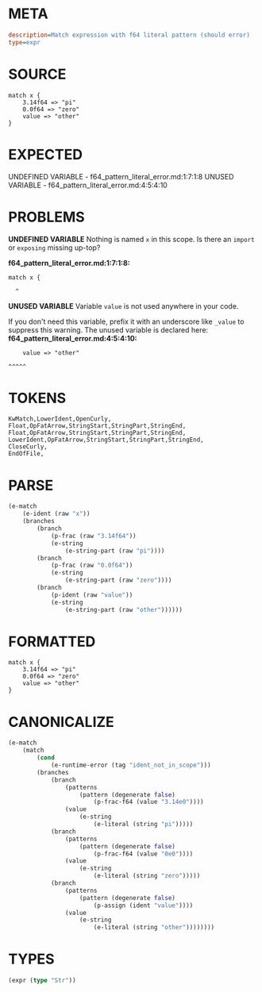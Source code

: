 # META
~~~ini
description=Match expression with f64 literal pattern (should error)
type=expr
~~~
# SOURCE
~~~roc
match x {
    3.14f64 => "pi"
    0.0f64 => "zero"
    value => "other"
}
~~~
# EXPECTED
UNDEFINED VARIABLE - f64_pattern_literal_error.md:1:7:1:8
UNUSED VARIABLE - f64_pattern_literal_error.md:4:5:4:10
# PROBLEMS
**UNDEFINED VARIABLE**
Nothing is named `x` in this scope.
Is there an `import` or `exposing` missing up-top?

**f64_pattern_literal_error.md:1:7:1:8:**
```roc
match x {
```
      ^


**UNUSED VARIABLE**
Variable `value` is not used anywhere in your code.

If you don't need this variable, prefix it with an underscore like `_value` to suppress this warning.
The unused variable is declared here:
**f64_pattern_literal_error.md:4:5:4:10:**
```roc
    value => "other"
```
    ^^^^^


# TOKENS
~~~zig
KwMatch,LowerIdent,OpenCurly,
Float,OpFatArrow,StringStart,StringPart,StringEnd,
Float,OpFatArrow,StringStart,StringPart,StringEnd,
LowerIdent,OpFatArrow,StringStart,StringPart,StringEnd,
CloseCurly,
EndOfFile,
~~~
# PARSE
~~~clojure
(e-match
	(e-ident (raw "x"))
	(branches
		(branch
			(p-frac (raw "3.14f64"))
			(e-string
				(e-string-part (raw "pi"))))
		(branch
			(p-frac (raw "0.0f64"))
			(e-string
				(e-string-part (raw "zero"))))
		(branch
			(p-ident (raw "value"))
			(e-string
				(e-string-part (raw "other"))))))
~~~
# FORMATTED
~~~roc
match x {
	3.14f64 => "pi"
	0.0f64 => "zero"
	value => "other"
}
~~~
# CANONICALIZE
~~~clojure
(e-match
	(match
		(cond
			(e-runtime-error (tag "ident_not_in_scope")))
		(branches
			(branch
				(patterns
					(pattern (degenerate false)
						(p-frac-f64 (value "3.14e0"))))
				(value
					(e-string
						(e-literal (string "pi")))))
			(branch
				(patterns
					(pattern (degenerate false)
						(p-frac-f64 (value "0e0"))))
				(value
					(e-string
						(e-literal (string "zero")))))
			(branch
				(patterns
					(pattern (degenerate false)
						(p-assign (ident "value"))))
				(value
					(e-string
						(e-literal (string "other"))))))))
~~~
# TYPES
~~~clojure
(expr (type "Str"))
~~~
